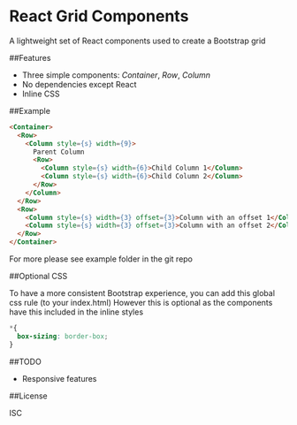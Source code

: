 React Grid Components
=======

A lightweight set of React components used to create a Bootstrap grid

##Features

* Three simple components: *Container*, *Row*, *Column*
* No dependencies except React
* Inline CSS

##Example

```html
<Container>
  <Row>
    <Column style={s} width={9}>
      Parent Column
      <Row>
        <Column style={s} width={6}>Child Column 1</Column>
        <Column style={s} width={6}>Child Column 2</Column>
      </Row>
    </Column>
  </Row>
  <Row>
    <Column style={s} width={3} offset={3}>Column with an offset 1</Column>
    <Column style={s} width={3} offset={3}>Column with an offset 2</Column>
  </Row>
</Container>
```

For more please see example folder in the git repo

##Optional CSS

To have a more consistent Bootstrap experience, you can add this global css rule (to your index.html)
However this is optional as the components have this included in the inline styles

```css
*{
  box-sizing: border-box;
}
```

##TODO

* Responsive features

##License

ISC

